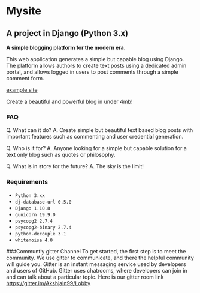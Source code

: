 # Mysite
## A project in Django (Python 3.x)
**A simple blogging platform for the modern era.**

This web application generates a simple but capable blog using Django. The platform allows authors to create text posts using a dedicated admin portal, and allows logged in users to post comments through a simple comment form. 

[example site](https://mighty-reaches-82829.herokuapp.com/)

Create a beautiful and powerful blog in under 4mb! 

### FAQ
Q. What can it do?
A. Create simple but beautiful text based blog posts with important features such as commenting and user credential generation.

Q. Who is it for? 
A. Anyone looking for a simple but capable solution for a text only blog such as quotes or philosophy.

Q. What is in store for the future?
A. The sky is the limit! 

### Requirements
* `Python 3.xx`
* `dj-database-url 0.5.0`
* `Django 1.10.8`
* `gunicorn 19.9.0`
* `psycopg2 2.7.4`
* `psycopg2-binary 2.7.4`
* `python-decouple 3.1`
* `whitenoise 4.0`

###Communtiy gitter Channel
To get started, the first step is to meet the community. We use gitter to communicate, and there the helpful community will guide you. Gitter is an instant messaging service used by developers and users of GitHub. Gitter uses chatrooms, where developers can join in and can talk about a particular topic. Here is our gitter room link https://gitter.im/Akshjain99/Lobby



